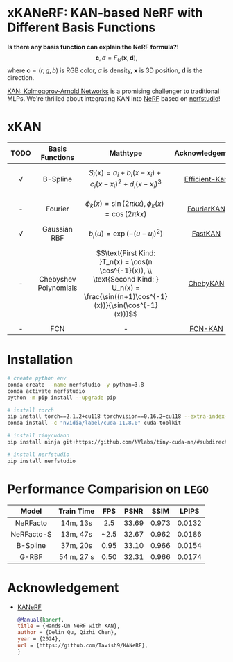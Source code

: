 # xKANeRF: KAN-based NeRF with Different Basis Functions

**Is there any basis function can explain the NeRF formula?!** 
$$\mathbf{c}, \sigma = F_{\Theta}(\mathbf{x}, \mathbf{d}),$$
 where $\mathbf{c}=(r,g,b)$ is RGB color, $\sigma$ is density, $\mathbf{x}$ is 3D position, $\mathbf{d}$ is the direction. 


[KAN: Kolmogorov-Arnold Networks](https://arxiv.org/abs/2404.19756) is a promising challenger to traditional MLPs. We're thrilled about integrating KAN into [NeRF](https://www.matthewtancik.com/nerf) based on [nerfstudio](https://github.com/nerfstudio-project/nerfstudio)! 

# xKAN
| TODO | Basis Functions | Mathtype | Acknowledgement|
|:--------:|:---------:|:-------:|:------:|
| √ | B-Spline | $$S_i(x) = a_i + b_i(x - x_i) + c_i(x - x_i)^2 + d_i(x - x_i)^3$$| [Efficient-Kan](https://github.com/Blealtan/efficient-kan) |
| - | Fourier | $$\phi_k(x) = \sin(2\pi kx), \phi_k(x) = \cos(2\pi kx)$$ | [FourierKAN](https://github.com/GistNoesis/FourierKAN/) |
| √ | Gaussian RBF | $$b_{i}(u)=\exp(-(u-u_i)^2)$$| [FastKAN](https://github.com/ZiyaoLi/fast-kan) |
| - | Chebyshev Polynomials | $$\text{First Kind: }T_n(x) = \cos(n \cos^{-1}(x)), \\ \text{Second Kind: } U_n(x) = \frac{\sin((n+1)\cos^{-1}(x))}{\sin(\cos^{-1}(x))}$$ | [ChebyKAN](https://github.com/SynodicMonth/ChebyKAN) |
|- | FCN | - | [FCN-KAN](https://github.com/Zhangyanbo/FCN-KAN) |


# Installation
```bash
# create python env
conda create --name nerfstudio -y python=3.8
conda activate nerfstudio
python -m pip install --upgrade pip

# install torch
pip install torch==2.1.2+cu118 torchvision==0.16.2+cu118 --extra-index-url https://download.pytorch.org/whl/cu118
conda install -c "nvidia/label/cuda-11.8.0" cuda-toolkit

# install tinycudann
pip install ninja git+https://github.com/NVlabs/tiny-cuda-nn/#subdirectory=bindings/torch

# install nerfstudio
pip install nerfstudio
```

# Performance Comparision on `LEGO`
|Model| Train Time | FPS | PSNR| SSIM | LPIPS | 
|:---:|:----:|:-----:|:-----:|:----:|:-----:|
|NeRFacto|14m, 13s| 2.5| 33.69|0.973|0.0132|
|NeRFacto-S|13m, 47s|~2.5|32.67|0.962|0.0186|
|B-Spline| 37m, 20s|0.95|33.10|0.966|0.0154|
|G-RBF|  54 m, 27 s |0.50|32.31|0.966|0.0174|

# Acknowledgement
- [KANeRF](https://github.com/Tavish9/KANeRF)
    ```bibtex
    @Manual{kanerf,
    title = {Hands-On NeRF with KAN},
    author = {Delin Qu, Qizhi Chen},
    year = {2024},
    url = {https://github.com/Tavish9/KANeRF},
    }
    ```